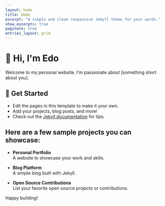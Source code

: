 ```yaml
---
layout: home
title: Home
excerpt: "A simple and clean responsive Jekyll theme for your words."
show_excerpts: true
paginate: true
entries_layout: grid
---
```


# 👋 Hi, I'm Edo

Welcome to my personal website. I'm passionate about [something short about you].

## 🚀 Get Started

- Edit the pages in this template to make it your own.
- Add your projects, blog posts, and more!
- Check out the [Jekyll documentation](https://jekyllrb.com/docs/) for tips.

## Here are a few sample projects you can showcase:

- **Personal Portfolio**  
  A website to showcase your work and skills.

- **Blog Platform**  
  A simple blog built with Jekyll.

- **Open Source Contributions**  
  List your favorite open source projects or contributions.

Happy building!


